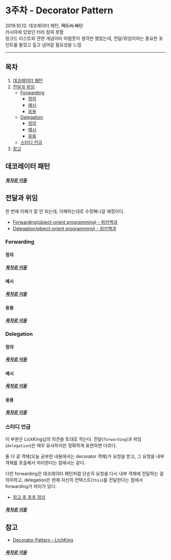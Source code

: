 3주차 - Decorator Pattern
=======
2019.10.12: 데코레이터 패턴, ~~팩토리 패턴~~  
러시아에 있었던 터라 참여 못함  
링크드 리스트와 관련 개념이라 어렴풋이 생각만 했었는데, 전달/위임이라는 중요한 포인트를 들었고 짚고 넘어갈 필요성을 느낌
- - - -
## 목차
1. [데코레이터 패턴](#데코레이터-패턴)
2. [전달과 위임](#전달과-위임)
	* [Forwarding](#Forwarding)
		* [정의](#정의)
		* [예시](#예시)
		* [응용](#응용)
	* [Delegation](#Delegation)
		* [정의](#정의)
		* [예시](#예시)
		* [응용](#응용)
	* [스터디 언급](#스터디-언급)
3. [참고](#참고)
	
## 데코레이터 패턴


##### [목차로 이동](#목차)

## 전달과 위임
한 번에 이해가 잘 안 되는데, 이해하는대로 수정해나갈 예정이다.

* [Forwarding(object-orient programming) - 위키백과](https://en.wikipedia.org/wiki/Forwarding_(object-oriented_programming))
* [Delegation(object-orient programming) - 위키백과](https://en.wikipedia.org/wiki/Delegation_(object-oriented_programming))

### Forwarding
#### 정의

##### [목차로 이동](#목차)

#### 예시

##### [목차로 이동](#목차)

#### 응용

##### [목차로 이동](#목차)

### Delegation
#### 정의

##### [목차로 이동](#목차)

#### 예시

##### [목차로 이동](#목차)

#### 응용

##### [목차로 이동](#목차)

### 스터디 언급
이 부분은 LickKing님의 의견을 토대로 적는다. 전달(`forwarding`)과 위임(`delegation`)은 매우 유사하지만 정확하게 표현하면 다르다. 

둘 다 겉 객체(오늘 공부한 내용에서는 decorator 객체)가 요청을 받고, 그 요청을 내부 객체를 호출해서 처리한다는 점에서는 같다.

다만 forwarding은 데코레이터 패턴처럼 단순히 요청을 다시 내부 객체에 전달하는 걸 의미하고, delegation은 현재 자신의 컨텍스트(`this`)를 전달한다는 점에서 forwarding가 차이가 있다.

* [참고 후 추후 정리](https://github.com/LichKing-lee/designpattern/issues/3)

##### [목차로 이동](#목차)

## 참고
* [Decorator Pattern - LichKing](https://multifrontgarden.tistory.com/259?category=471239)

##### [목차로 이동](#목차)